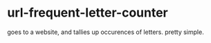 # url-frequent-letter-counter
goes to a website, and tallies up occurences of letters.  pretty simple.
